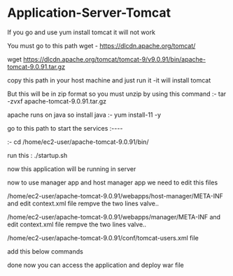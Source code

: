 # Application-Server-Tomcat
 
If you go and use yum install tomcat it will not work

You must go to this path wget - https://dlcdn.apache.org/tomcat/

wget https://dlcdn.apache.org/tomcat/tomcat-9/v9.0.91/bin/apache-tomcat-9.0.91.tar.gz

copy this path in your host machine and just run it -it will install tomcat

But this will be in zip format so you must unzip by using this command  :-  tar -zvxf apache-tomcat-9.0.91.tar.gz

apache runs on java so install java :-  yum install-11 -y

 go to this path  to start the services :----

:-   cd /home/ec2-user/apache-tomcat-9.0.91/bin/

 run this  :    ./startup.sh

 now this application will be running in server 

 now to use manager app and host manager app we need to edit this files

 /home/ec2-user/apache-tomcat-9.0.91/webapps/host-manager/META-INF    and edit context.xml file rempve the two lines valve..

/home/ec2-user/apache-tomcat-9.0.91/webapps/manager/META-INF          and edit context.xml file rempve the two lines valve..

/home/ec2-user/apache-tomcat-9.0.91/conf/tomcat-users.xml file

add this below commands

<role rolename="manager-gui"/>
<role rolename="manager-script"/>
<role rolename="manager-jmx"/>
<role rolename="manager-status"/>
<user username="admin" password="admin" roles="manager-gui, manager-script, manager-jmx, manager-status"/>
<user username="deployer" password="deployer" roles="manager-script"/>
<user username="tomcat" password="s3cret" roles="manager-gui"/>  

done now you can access the application and deploy war file

 

